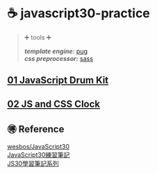 # :coffee: javascript30-practice
> :heavy_plus_sign: tools :heavy_plus_sign: <br>
>
> ***template engine:*** [pug](https://github.com/pugjs/pug)<br>
> ***css preprocessor:*** [sass](https://github.com/sass/sass)
## [01 JavaScript Drum Kit](https://tony40508.github.io/javascript30-practice/01-JavaScript%20Drum%20Kit/)
## [02 JS and CSS Clock](https://tony40508.github.io/javascript30-practice/02%20JS%20and%20CSS%20Clock/)

## :ideograph_advantage: Reference
[wesbos/JavaScript30](https://github.com/wesbos/JavaScript30)<br>
[JavaScript30練習筆記](https://github.com/dwatow/JavaScript30)<br>
[JS30學習筆記系列](https://pjchender.blogspot.tw/2017/01/js30-day0.html)
